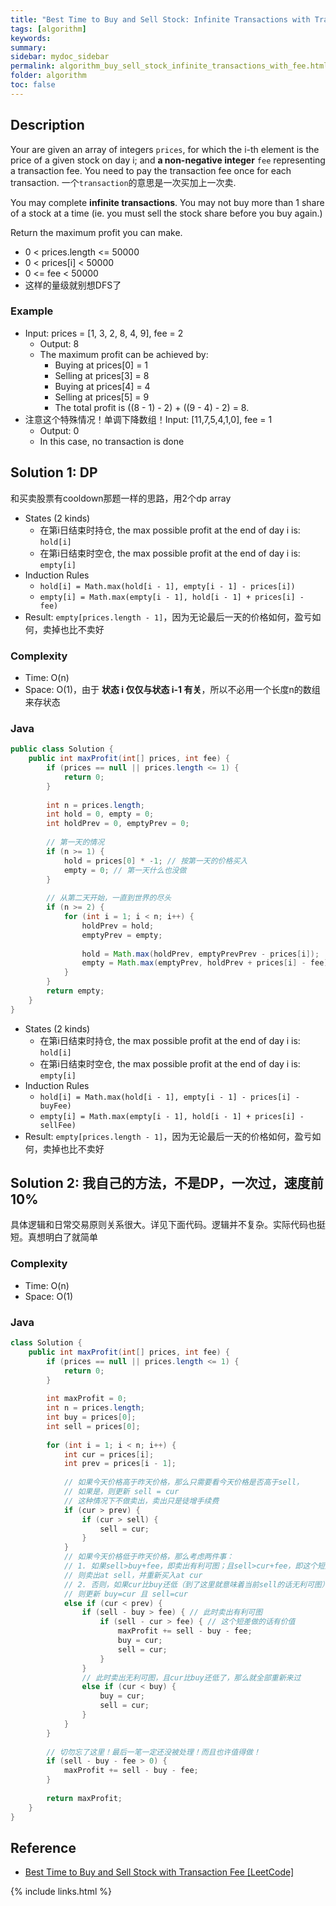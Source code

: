 ```yaml
---
title: "Best Time to Buy and Sell Stock: Infinite Transactions with Transaction Fee"
tags: [algorithm]
keywords:
summary:
sidebar: mydoc_sidebar
permalink: algorithm_buy_sell_stock_infinite_transactions_with_fee.html
folder: algorithm
toc: false
---
```


## Description
Your are given an array of integers `prices`, for which the i-th element is the price of a given stock on day i; 
and **a non-negative integer** `fee` representing a transaction fee. 
You need to pay the transaction fee once for each transaction. 一个`transaction`的意思是一次买加上一次卖.

You may complete **infinite transactions**. You may not buy more than 1 share of a stock at a time (ie. you must sell the stock share before you buy again.)

Return the maximum profit you can make.
* 0 < prices.length <= 50000
* 0 < prices[i] < 50000
* 0 <= fee < 50000
* 这样的量级就别想DFS了

### Example
* Input: prices = [1, 3, 2, 8, 4, 9], fee = 2
  * Output: 8
  * The maximum profit can be achieved by:
    * Buying at prices[0] = 1
    * Selling at prices[3] = 8
    * Buying at prices[4] = 4
    * Selling at prices[5] = 9
    * The total profit is ((8 - 1) - 2) + ((9 - 4) - 2) = 8.
* 注意这个特殊情况！单调下降数组！Input: [11,7,5,4,1,0], fee = 1
  * Output: 0
  * In this case, no transaction is done

## Solution 1: DP
和买卖股票有cooldown那题一样的思路，用2个dp array

* States (2 kinds)
  * 在第i日结束时持仓, the max possible profit at the end of day i is: `hold[i]`
  * 在第i日结束时空仓, the max possible profit at the end of day i is: `empty[i]`
* Induction Rules
  * `hold[i] = Math.max(hold[i - 1], empty[i - 1] - prices[i])`
  * `empty[i] = Math.max(empty[i - 1], hold[i - 1] + prices[i] - fee)`
* Result: `empty[prices.length - 1]`，因为无论最后一天的价格如何，盈亏如何，卖掉也比不卖好

### Complexity
* Time: O(n)
* Space: O(1)，由于 **状态 i 仅仅与状态 i-1 有关**，所以不必用一个长度n的数组来存状态

### Java
```java
public class Solution {
    public int maxProfit(int[] prices, int fee) {
        if (prices == null || prices.length <= 1) {
            return 0;
        }
        
        int n = prices.length;
        int hold = 0, empty = 0;
        int holdPrev = 0, emptyPrev = 0;
        
        // 第一天的情况
        if (n >= 1) {
            hold = prices[0] * -1; // 按第一天的价格买入
            empty = 0; // 第一天什么也没做
        }
        
        // 从第二天开始，一直到世界的尽头
        if (n >= 2) {
            for (int i = 1; i < n; i++) {
                holdPrev = hold;
                emptyPrev = empty;
            
                hold = Math.max(holdPrev, emptyPrevPrev - prices[i]);
                empty = Math.max(emptyPrev, holdPrev + prices[i] - fee);
            }
        }
        return empty;
    }
}
```



* States (2 kinds)
  * 在第i日结束时持仓, the max possible profit at the end of day i is: `hold[i]`
  * 在第i日结束时空仓, the max possible profit at the end of day i is: `empty[i]`
* Induction Rules
  * `hold[i] = Math.max(hold[i - 1], empty[i - 1] - prices[i] - buyFee)`
  * `empty[i] = Math.max(empty[i - 1], hold[i - 1] + prices[i] - sellFee)`
* Result: `empty[prices.length - 1]`，因为无论最后一天的价格如何，盈亏如何，卖掉也比不卖好




## Solution 2: 我自己的方法，不是DP，一次过，速度前10%
具体逻辑和日常交易原则关系很大。详见下面代码。逻辑并不复杂。实际代码也挺短。真想明白了就简单

### Complexity
* Time: O(n)
* Space: O(1)

### Java
```java
class Solution {
    public int maxProfit(int[] prices, int fee) {
        if (prices == null || prices.length <= 1) {
            return 0;
        }
        
        int maxProfit = 0;
        int n = prices.length;
        int buy = prices[0];
        int sell = prices[0];
        
        for (int i = 1; i < n; i++) {
            int cur = prices[i];
            int prev = prices[i - 1];
            
            // 如果今天价格高于昨天价格，那么只需要看今天价格是否高于sell，
            // 如果是，则更新 sell = cur
            // 这种情况下不做卖出，卖出只是徒增手续费
            if (cur > prev) {
                if (cur > sell) {
                    sell = cur;
                } 
            } 
            // 如果今天价格低于昨天价格，那么考虑两件事：
            // 1. 如果sell>buy+fee，即卖出有利可图；且sell>cur+fee，即这个短差有价值，
            // 则卖出at sell，并重新买入at cur
            // 2. 否则，如果cur比buy还低（到了这里就意味着当前sell的话无利可图），
            // 则更新 buy=cur 且 sell=cur
            else if (cur < prev) {
                if (sell - buy > fee) { // 此时卖出有利可图
                    if (sell - cur > fee) { // 这个短差做的话有价值
                        maxProfit += sell - buy - fee;
                        buy = cur;
                        sell = cur;
                    }
                }
                // 此时卖出无利可图，且cur比buy还低了，那么就全部重新来过
                else if (cur < buy) {
                    buy = cur;
                    sell = cur;
                }
            }
        }
        
        // 切勿忘了这里！最后一笔一定还没被处理！而且也许值得做！
        if (sell - buy - fee > 0) {
            maxProfit += sell - buy - fee;
        }
        
        return maxProfit;
    }
}
```

## Reference
* [Best Time to Buy and Sell Stock with Transaction Fee [LeetCode]](https://leetcode.com/problems/best-time-to-buy-and-sell-stock-with-transaction-fee/description/)

{% include links.html %}

